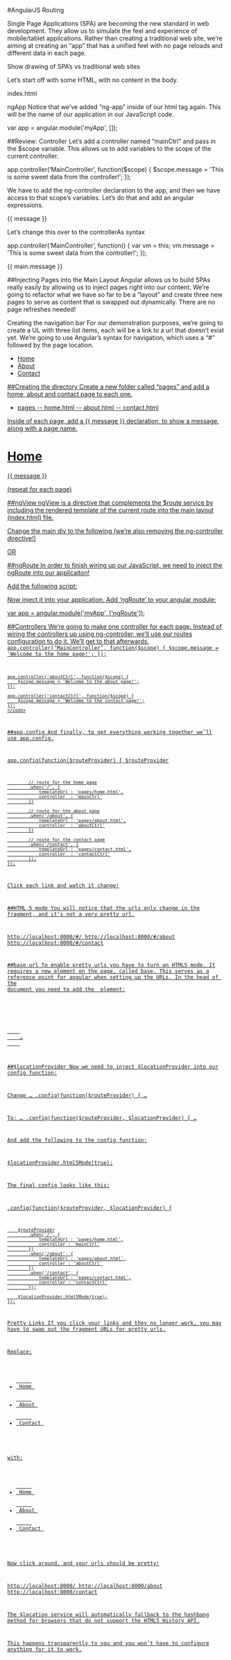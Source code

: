 #AngularJS Routing

Single Page Applications (SPA) are becoming the new standard in web development. They allow us to simulate the feel and experience of mobile/tablet applications. Rather than creating a traditional web site, we’re aiming at creating an “app” that has a unified feel with no page reloads and different data in each page.

Show drawing of SPA’s vs traditional web sites

Let’s start off with some HTML, with no content in the body.

index.html

<!doctype html>
<html ng-app="myApp">
  <head>
    <title>My Angular App</title>
    <script src="vendor/angular/angular.min.js"></script>
  </head>
  <body>
  </body>
</html>
ngApp
Notice that we’ve added “ng-app” inside of our html tag again. This will be the name of our application in our JavaScript code. 

var app = angular.module('myApp', []);



##Review: Controller
Let’s add a controller named “mainCtrl” and pass in the $scope variable. This allows us to add variables to the scope of the current controller. 

app.controller(‘MainController’, function($scope) {
        $scope.message = 'This is some sweet data from the controller!';
});

We have to add the ng-controller declaration to the app, and then we have access to that scope’s variables. Let’s do that and add an angular expressions.

<div id="main" ng-controller="MainController">
        {{ message }}
</div>

Let’s change this over to the controllerAs syntax

app.controller(‘MainController’, function() {
  var vm = this;
        vm.message = 'This is some sweet data from the controller!';
});

<div id="main" ng-controller="MainController as main">
        {{ main.message }}
</div>

##Injecting Pages into the Main Layout
Angular allows us to build SPAs really easily by allowing us to inject pages right into our content. We’re going to refactor what we have so far to be a “layout” and create three new pages to serve as content that is swapped out dynamically. There are no page refreshes needed!

Creating the navigation bar
For our demonstration purposes, we’re going to create a UL with three list items, each will be a link to a url that doesn’t exist yet. We’re going to use Angular’s syntax for navigation, which uses a “#” followed by the page location.

<ul>
     <li><a href="#/"> Home </li>
     <li><a href="#about"> About </li>
     <li><a href="#contact"> Contact </li>
</ul>

##Creating the directory
Create a new folder called “pages” and add a home, about and contact page to each one.

- pages
-- home.html
-- about.html
-- contact.html

Inside of each page, add a {{ message }} declaration, to show a message, along with a page name.

<h1>Home</h1>
<p>{{ message }} </p>

(repeat for each page)

##ngView
ngView is a directive that complements the $route service by including the rendered template of the current route into the main layout (index.html) file. 

Change the main div to the following (we’re also removing the ng-controller directive!)

<div id="main">
    <ng-view></ng-view>
</div>

OR

<ng-view></ng-view>

##ngRoute
In order to finish wiring up our JavaScript, we need to inject the ngRoute into our applicaiton!

Add the following script:
<script src="vendor/angular-route/angular-route.min.js"></script>


Now inject it into your application. Add ‘ngRoute’ to your angular module:

var app = angular.module('myApp', ['ngRoute']);

##Controllers
We’re going to make one controller for each page. Instead of wiring the controllers up using ng-controller, we’ll use our routes configuration to do it. We’ll get to that afterwards.
    <code>
    app.controller(‘MainController’, function($scope) {
        $scope.message = 'Welcome to the home page!';
    });

    app.controller('aboutCtrl', function($scope) {
        $scope.message = 'Welcome to the about page!';
    });

    app.controller('contactCtrl', function($scope) {
        $scope.message = 'Welcome to the contact page!';
    });
    </code>

##app.config
And finally, to get everything working together we’ll use app.config.

app.config(function($routeProvider) {
        $routeProvider

            // route for the home page
            .when('/', {
                templateUrl : 'pages/home.html',
                controller  : 'mainCtrl'
            })

            // route for the about page
            .when('/about', {
                templateUrl : 'pages/about.html',
                controller  : 'aboutCtrl'
            })

            // route for the contact page
            .when('/contact', {
                templateUrl : 'pages/contact.html',
                controller  : 'contactCtrl'
            });
    });

Click each link and watch it change!

##HTML 5 mode
You will notice that the urls only change in the fragment, and it’s not a very pretty url. 

http://localhost:8000/#/
http://localhost:8000/#/about
http://localhost:8000/#/contact

##base url
To enable pretty urls you have to turn on HTML5 mode. It requires a new element on the page, called base. This serves as a reference point for angular when setting up the URLs. In the head of the document you need to add the <base href="/"> element:

<!doctype html>
<html>
<head>
    <meta charset="utf-8">
    …
    <base href="/">
</head>

##$locationProvider
Now we need to inject $locationProvider into our config function:

Change 
…   .config(function($routeProvider) {   …

To:
…   .config(function($routeProvider, $locationProvider) {   …

And add the following to the config function:

$locationProvider.html5Mode(true);


The final config looks like this:

.config(function($routeProvider, $locationProvider) {

        $routeProvider
            .when('/', {
                templateUrl : 'pages/home.html',
                controller : 'mainCtrl'
            })
            .when('/about', {
                templateUrl : 'pages/about.html',
                controller : 'aboutCtrl'
            })
            .when('/contact', {
                templateUrl : 'pages/contact.html',
                controller : 'contactCtrl'
            });
    
        $locationProvider.html5Mode(true);
    });

Pretty Links
If you click your links and they no longer work, you may have to swap out the fragment URLs for pretty urls. 

Replace:
<ul>
     <li><a href="#/"> Home </li>
     <li><a href="#about"> About </li>
     <li><a href="#contact"> Contact </li>
</ul>

with:
<ul>
     <li><a href="/"> Home </li>
     <li><a href="/about"> About </li>
     <li><a href="/contact"> Contact </li>
</ul>

Now click around, and your urls should be pretty! 

http://localhost:8000/
http://localhost:8000/about
http://localhost:8000/contact

The $location service will automatically fallback to the hashbang method for browsers that do not support the HTML5 History API.

This happens transparently to you and you won’t have to configure anything for it to work.
